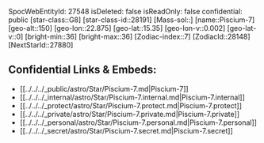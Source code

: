 ﻿---
location: [15.35,-22.875,150]
type: Star
tags:
- astro/Star

---
SpocWebEntityId: 27548
isDeleted: false
isReadOnly: false
confidential: public
[star-class::G8]
[star-class-id::28191]
[Mass-sol::]
[name::Piscium-7]
[geo-alt::150]
[geo-lon::22.875]
[geo-lat::15.35]
[geo-lon-v::0.002]
[geo-lat-v::0]
[bright-min::36]
[bright-max::36]
[Zodiac-index::7]
[ZodiacId::28148]
[NextStarId::27880]



## Confidential Links & Embeds: 
- [[../../../_public/astro/Star/Piscium-7.md|Piscium-7]] 
- [[../../../_internal/astro/Star/Piscium-7.internal.md|Piscium-7.internal]] 
- [[../../../_protect/astro/Star/Piscium-7.protect.md|Piscium-7.protect]] 
- [[../../../_private/astro/Star/Piscium-7.private.md|Piscium-7.private]] 
- [[../../../_personal/astro/Star/Piscium-7.personal.md|Piscium-7.personal]] 
- [[../../../_secret/astro/Star/Piscium-7.secret.md|Piscium-7.secret]] 
